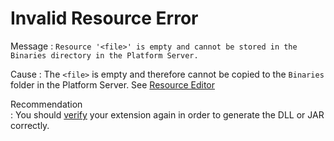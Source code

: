 # Invalid Resource Error

Message : `Resource '<file>' is empty and cannot be stored in the Binaries directory in the Platform Server.`

Cause : The `<file>` is empty and therefore cannot be copied to the `Binaries` folder in the Platform Server. See [Resource Editor](https://github.com/danielmarquespt/docs-product/tree/e7ea3f444d5129dab245c69ab72ae091554bc4fb/src/ref/integration-studio/editor/resource.md%3E)

Recommendation  
: You should [verify](https://github.com/danielmarquespt/docs-product/tree/e7ea3f444d5129dab245c69ab72ae091554bc4fb/src/extensibility-and-integration/integration-studio/extension-life-cycle/extension-verify.md%3E) your extension again in order to generate the DLL or JAR correctly.

